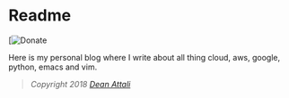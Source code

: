 # Readme

[![Donate](https://www.paypal.me/azimid/20)

Here is my personal blog where I write about all thing cloud, aws, google, python, emacs and vim.


> *Copyright 2018 [Dean Attali](http://deanattali.com)*
